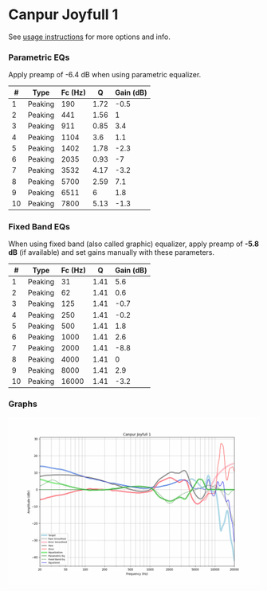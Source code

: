 # Canpur Joyfull 1
See [usage instructions](https://github.com/jaakkopasanen/AutoEq#usage) for more options and info.

### Parametric EQs
Apply preamp of -6.4 dB when using parametric equalizer.

|   # | Type    |   Fc (Hz) |    Q |   Gain (dB) |
|-----|---------|-----------|------|-------------|
|   1 | Peaking |       190 | 1.72 |        -0.5 |
|   2 | Peaking |       441 | 1.56 |         1   |
|   3 | Peaking |       911 | 0.85 |         3.4 |
|   4 | Peaking |      1104 | 3.6  |         1.1 |
|   5 | Peaking |      1402 | 1.78 |        -2.3 |
|   6 | Peaking |      2035 | 0.93 |        -7   |
|   7 | Peaking |      3532 | 4.17 |        -3.2 |
|   8 | Peaking |      5700 | 2.59 |         7.1 |
|   9 | Peaking |      6511 | 6    |         1.8 |
|  10 | Peaking |      7800 | 5.13 |        -1.3 |

### Fixed Band EQs
When using fixed band (also called graphic) equalizer, apply preamp of **-5.8 dB** (if available) and set gains manually with these parameters.

|   # | Type    |   Fc (Hz) |    Q |   Gain (dB) |
|-----|---------|-----------|------|-------------|
|   1 | Peaking |        31 | 1.41 |         5.6 |
|   2 | Peaking |        62 | 1.41 |         0.6 |
|   3 | Peaking |       125 | 1.41 |        -0.7 |
|   4 | Peaking |       250 | 1.41 |        -0.2 |
|   5 | Peaking |       500 | 1.41 |         1.8 |
|   6 | Peaking |      1000 | 1.41 |         2.6 |
|   7 | Peaking |      2000 | 1.41 |        -8.8 |
|   8 | Peaking |      4000 | 1.41 |         0   |
|   9 | Peaking |      8000 | 1.41 |         2.9 |
|  10 | Peaking |     16000 | 1.41 |        -3.2 |

### Graphs
![](./Canpur%20Joyfull%201.png)
